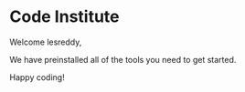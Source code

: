 # Code Institute

Welcome lesreddy,

We have preinstalled all of the tools you need to get started.

Happy coding!